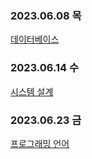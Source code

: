 ### 2023.06.08 목
[데이터베이스](https://seunghee114-blog.tistory.com/611)

### 2023.06.14 수
[시스템 설계](https://seunghee114-blog.tistory.com/614)

### 2023.06.23 금
[프로그래밍 언어](https://seunghee114-blog.tistory.com/619)
